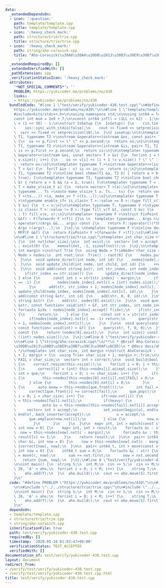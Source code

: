 ```yaml
---
data:
  _extendedDependsOn:
  - icon: ':question:'
    path: template/template.cpp
    title: template/template.cpp
  - icon: ':heavy_check_mark:'
    path: structure/trie/trie.cpp
    title: structure/trie/trie.cpp
  - icon: ':heavy_check_mark:'
    path: string/aho-corasick.cpp
    title: "Aho-Corasick(\u30A8\u30A4\u30DB\u2013\u30B3\u30E9\u30B7\u30C3\u30AF\u6CD5\
      )"
  _extendedRequiredBy: []
  _extendedVerifiedWith: []
  _pathExtension: cpp
  _verificationStatusIcon: ':heavy_check_mark:'
  attributes:
    '*NOT_SPECIAL_COMMENTS*': ''
    PROBLEM: https://yukicoder.me/problems/no/430
    links:
    - https://yukicoder.me/problems/no/430
  bundledCode: "#line 1 \"test/verify/yukicoder-430.test.cpp\"\n#define PROBLEM \"\
    https://yukicoder.me/problems/no/430\"\n\n#line 1 \"template/template.cpp\"\n\
    #include<bits/stdc++.h>\n\nusing namespace std;\n\nusing int64 = long long;\n\
    const int mod = 1e9 + 7;\n\nconst int64 infll = (1LL << 62) - 1;\nconst int inf\
    \ = (1 << 30) - 1;\n\nstruct IoSetup {\n  IoSetup() {\n    cin.tie(nullptr);\n\
    \    ios::sync_with_stdio(false);\n    cout << fixed << setprecision(10);\n  \
    \  cerr << fixed << setprecision(10);\n  }\n} iosetup;\n\n\ntemplate< typename\
    \ T1, typename T2 >\nostream &operator<<(ostream &os, const pair< T1, T2 >& p)\
    \ {\n  os << p.first << \" \" << p.second;\n  return os;\n}\n\ntemplate< typename\
    \ T1, typename T2 >\nistream &operator>>(istream &is, pair< T1, T2 > &p) {\n \
    \ is >> p.first >> p.second;\n  return is;\n}\n\ntemplate< typename T >\nostream\
    \ &operator<<(ostream &os, const vector< T > &v) {\n  for(int i = 0; i < (int)\
    \ v.size(); i++) {\n    os << v[i] << (i + 1 != v.size() ? \" \" : \"\");\n  }\n\
    \  return os;\n}\n\ntemplate< typename T >\nistream &operator>>(istream &is, vector<\
    \ T > &v) {\n  for(T &in : v) is >> in;\n  return is;\n}\n\ntemplate< typename\
    \ T1, typename T2 >\ninline bool chmax(T1 &a, T2 b) { return a < b && (a = b,\
    \ true); }\n\ntemplate< typename T1, typename T2 >\ninline bool chmin(T1 &a, T2\
    \ b) { return a > b && (a = b, true); }\n\ntemplate< typename T = int64 >\nvector<\
    \ T > make_v(size_t a) {\n  return vector< T >(a);\n}\n\ntemplate< typename T,\
    \ typename... Ts >\nauto make_v(size_t a, Ts... ts) {\n  return vector< decltype(make_v<\
    \ T >(ts...)) >(a, make_v< T >(ts...));\n}\n\ntemplate< typename T, typename V\
    \ >\ntypename enable_if< is_class< T >::value == 0 >::type fill_v(T &t, const\
    \ V &v) {\n  t = v;\n}\n\ntemplate< typename T, typename V >\ntypename enable_if<\
    \ is_class< T >::value != 0 >::type fill_v(T &t, const V &v) {\n  for(auto &e\
    \ : t) fill_v(e, v);\n}\n\ntemplate< typename F >\nstruct FixPoint : F {\n  FixPoint(F\
    \ &&f) : F(forward< F >(f)) {}\n \n  template< typename... Args >\n  decltype(auto)\
    \ operator()(Args &&... args) const {\n    return F::operator()(*this, forward<\
    \ Args >(args)...);\n  }\n};\n \ntemplate< typename F >\ninline decltype(auto)\
    \ MFP(F &&f) {\n  return FixPoint< F >{forward< F >(f)};\n}\n#line 4 \"test/verify/yukicoder-430.test.cpp\"\
    \n\n#line 1 \"structure/trie/trie.cpp\"\ntemplate< int char_size >\nstruct TrieNode\
    \ {\n  int nxt[char_size];\n\n  int exist;\n  vector< int > accept;\n\n  TrieNode()\
    \ : exist(0) {\n    memset(nxt, -1, sizeof(nxt));\n  }\n};\n\ntemplate< int char_size,\
    \ int margin >\nstruct Trie {\n  using Node = TrieNode< char_size >;\n\n  vector<\
    \ Node > nodes;\n  int root;\n\n  Trie() : root(0) {\n    nodes.push_back(Node());\n\
    \  }\n\n  void update_direct(int node, int id) {\n    nodes[node].accept.push_back(id);\n\
    \  }\n\n  void update_child(int node, int child, int id) {\n    ++nodes[node].exist;\n\
    \  }\n\n  void add(const string &str, int str_index, int node_index, int id) {\n\
    \    if(str_index == str.size()) {\n      update_direct(node_index, id);\n   \
    \ } else {\n      const int c = str[str_index] - margin;\n      if(nodes[node_index].nxt[c]\
    \ == -1) {\n        nodes[node_index].nxt[c] = (int) nodes.size();\n        nodes.push_back(Node());\n\
    \      }\n      add(str, str_index + 1, nodes[node_index].nxt[c], id);\n     \
    \ update_child(node_index, nodes[node_index].nxt[c], id);\n    }\n  }\n\n  void\
    \ add(const string &str, int id) {\n    add(str, 0, 0, id);\n  }\n\n  void add(const\
    \ string &str) {\n    add(str, nodes[0].exist);\n  }\n\n  void query(const string\
    \ &str, const function< void(int) > &f, int str_index, int node_index) {\n   \
    \ for(auto &idx : nodes[node_index].accept) f(idx);\n    if(str_index == str.size())\
    \ {\n      return;\n    } else {\n      const int c = str[str_index] - margin;\n\
    \      if(nodes[node_index].nxt[c] == -1) return;\n      query(str, f, str_index\
    \ + 1, nodes[node_index].nxt[c]);\n    }\n  }\n\n  void query(const string &str,\
    \ const function< void(int) > &f) {\n    query(str, f, 0, 0);\n  }\n\n  int count()\
    \ const {\n    return (nodes[0].exist);\n  }\n\n  int size() const {\n    return\
    \ ((int) nodes.size());\n  }\n};\n#line 6 \"test/verify/yukicoder-430.test.cpp\"\
    \n\n#line 1 \"string/aho-corasick.cpp\"\n/**\n * @brief Aho-Corasick(\u30A8\u30A4\
    \u30DB\u2013\u30B3\u30E9\u30B7\u30C3\u30AF\u6CD5)\n * @docs docs/aho-corasick.md\n\
    \ */\ntemplate< int char_size, int margin >\nstruct AhoCorasick : Trie< char_size\
    \ + 1, margin > {\n  using Trie< char_size + 1, margin >::Trie;\n\n  const int\
    \ FAIL = char_size;\n  vector< int > correct;\n\n  void build(bool heavy = true)\
    \ {\n    correct.resize(this->size());\n    for(int i = 0; i < this->size(); i++)\
    \ {\n      correct[i] = (int) this->nodes[i].accept.size();\n    }\n    queue<\
    \ int > que;\n    for(int i = 0; i <= char_size; i++) {\n      if(~this->nodes[0].nxt[i])\
    \ {\n        this->nodes[this->nodes[0].nxt[i]].nxt[FAIL] = 0;\n        que.emplace(this->nodes[0].nxt[i]);\n\
    \      } else {\n        this->nodes[0].nxt[i] = 0;\n      }\n    }\n    while(!que.empty())\
    \ {\n      auto &now = this->nodes[que.front()];\n      int fail = now.nxt[FAIL];\n\
    \      correct[que.front()] += correct[fail];\n      que.pop();\n      for(int\
    \ i = 0; i < char_size; i++) {\n        if(~now.nxt[i]) {\n          this->nodes[now.nxt[i]].nxt[FAIL]\
    \ = this->nodes[fail].nxt[i];\n          if(heavy) {\n            auto &u = this->nodes[now.nxt[i]].accept;\n\
    \            auto &v = this->nodes[this->nodes[fail].nxt[i]].accept;\n       \
    \     vector< int > accept;\n            set_union(begin(u), end(u), begin(v),\
    \ end(v), back_inserter(accept));\n            u = accept;\n          }\n    \
    \      que.emplace(now.nxt[i]);\n        } else {\n          now.nxt[i] = this->nodes[fail].nxt[i];\n\
    \        }\n      }\n    }\n  }\n\n  map< int, int > match(const string &str,\
    \ int now = 0) {\n    map< int, int > result;\n    for(auto &c : str) {\n    \
    \  now = this->nodes[now].nxt[c - margin];\n      for(auto &v : this->nodes[now].accept)\
    \ result[v] += 1;\n    }\n    return result;\n  }\n\n  pair< int64_t, int > move(const\
    \ char &c, int now = 0) {\n    now = this->nodes[now].nxt[c - margin];\n    return\
    \ {correct[now], now};\n  }\n\n  pair< int64_t, int > move(const string &str,\
    \ int now = 0) {\n    int64_t sum = 0;\n    for(auto &c : str) {\n      auto nxt\
    \ = move(c, now);\n      sum += nxt.first;\n      now = nxt.second;\n    }\n \
    \   return {sum, now};\n  }\n};\n#line 8 \"test/verify/yukicoder-430.test.cpp\"\
    \n\nint main() {\n  string S;\n  int M;\n  cin >> S;\n  cin >> M;\n  AhoCorasick<\
    \ 26, 'A' > aho;\n  for(int i = 0; i < M; i++) {\n    string T;\n    cin >> T;\n\
    \    aho.add(T);\n  }\n  aho.build();\n  cout << aho.move(S).first << endl;\n\
    }\n"
  code: "#define PROBLEM \"https://yukicoder.me/problems/no/430\"\n\n#include \"../../template/template.cpp\"\
    \n\n#include \"../../structure/trie/trie.cpp\"\n\n#include \"../../string/aho-corasick.cpp\"\
    \n\nint main() {\n  string S;\n  int M;\n  cin >> S;\n  cin >> M;\n  AhoCorasick<\
    \ 26, 'A' > aho;\n  for(int i = 0; i < M; i++) {\n    string T;\n    cin >> T;\n\
    \    aho.add(T);\n  }\n  aho.build();\n  cout << aho.move(S).first << endl;\n\
    }\n"
  dependsOn:
  - template/template.cpp
  - structure/trie/trie.cpp
  - string/aho-corasick.cpp
  isVerificationFile: true
  path: test/verify/yukicoder-430.test.cpp
  requiredBy: []
  timestamp: '2020-05-10 01:03:47+09:00'
  verificationStatus: TEST_ACCEPTED
  verifiedWith: []
documentation_of: test/verify/yukicoder-430.test.cpp
layout: document
redirect_from:
- /verify/test/verify/yukicoder-430.test.cpp
- /verify/test/verify/yukicoder-430.test.cpp.html
title: test/verify/yukicoder-430.test.cpp
---
```

